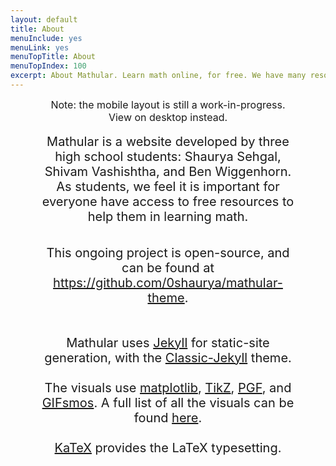```yaml
---
layout: default
title: About
menuInclude: yes
menuLink: yes
menuTopTitle: About
menuTopIndex: 100
excerpt: About Mathular. Learn math online, for free. We have many resources for Algebra, Geometry, Precalculus, and Calculus 1. 
---
```

<p class="home-page-paragraph" style="text-align: center; font-size: 16px">Note: the mobile layout is still a work-in-progress. View on desktop instead.</p><br>
<p class="home-page-paragraph" style="text-align: center;">Mathular is a website developed by three high school students: Shaurya Sehgal, Shivam Vashishtha, and Ben Wiggenhorn. As students, we feel it is important for everyone have access to free resources to help them in learning math.</p><br><br>
<p class="home-page-paragraph" style="text-align: center;">This ongoing project is open-source, and can be found at <a href="https://github.com/0shaurya/mathular-theme">https://github.com/0shaurya/mathular-theme</a>.<br><br><br>Mathular uses
 <a href="https://jekyllrb.com/">Jekyll</a>
 for static-site generation, with the
 <a href="https://github.com/Balancingrock/classic-jekyll-theme">Classic-Jekyll</a>
 theme.<br><br>The visuals use <a href="https://matplotlib.org/">matplotlib</a>,
 <a href="https://en.wikipedia.org/wiki/PGF/TikZ">TikZ</a>,
 <a href="https://en.wikipedia.org/wiki/PGF/TikZ">PGF</a>, and
 <a href="http://www.gifsmos.com/">GIFsmos</a>. A full list of all the visuals can be found
 <a href="https://github.com/0shaurya/mathular-theme/tree/main/visuals">here</a>.<br><br>
 <a href="https://katex.org/">KaTeX</a>
 provides the LaTeX typesetting.</p>

<style>
	html {
		overflow-x: hidden;
	}

	h1, .home-page-paragraph {
		margin: 0 10% 0 10%;
	}

	.home-page-paragraph {
		font-size: 20px;
	}

	main {
		width: 100vw;
		margin-left: 0;
		margin-right: 0;
		padding-left: 0;
		padding-right: 0;
	}

	.secondary-column {
		display: none;
	}
</script>
